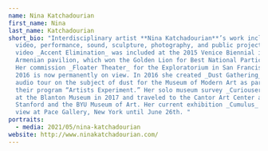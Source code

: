 ```yaml
---
name: Nina Katchadourian
first_name: Nina
last_name: Katchadourian
short_bio: "Interdisciplinary artist **Nina Katchadourian**’s work includes
  video, performance, sound, sculpture, photography, and public projects. Her
  video _Accent Elimination_ was included at the 2015 Venice Biennial in the
  Armenian pavilion, which won the Golden Lion for Best National Participation.
  Her commission _Floater Theater_ for the Exploratorium in San Francisco in
  2016 is now permanently on view. In 2016 she created _Dust Gathering_, an
  audio tour on the subject of dust for the Museum of Modern Art as part of
  their program “Artists Experiment.” Her solo museum survey _Curiouser_ opened
  at the Blanton Museum in 2017 and traveled to the Cantor Art Center at
  Stanford and the BYU Museum of Art. Her current exhibition _Cumulus_ is on
  view at Pace Gallery, New York until June 26th. "
portraits:
  - media: 2021/05/nina-katchadourian
website: http://www.ninakatchadourian.com/
---
```

